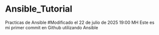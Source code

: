 # Ansible_Tutorial
Practicas de Ansible
#Modificado el 22 de julio de 2025 19:00 MH
Este es mi primer commit en Github utilizando Ansible
